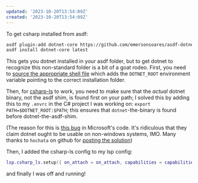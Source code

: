 ```yaml
---
updated: '2023-10-20T13:54:09Z'
created: '2023-10-20T13:54:09Z'
---
```

To get csharp installed from asdf:

```bash
asdf plugin-add dotnet-core https://github.com/emersonsoares/asdf-dotnet-core.git
asdf install dotnet-core latest 
```

This gets you dotnet installed in your asdf folder, but to get dotnet to recognize this non-standard folder is a bit of a goat rodeo. First, you need to [source the appropriate shell file](https://github.com/hensou/asdf-dotnet/blob/78b81e4b5ea9c51fad7914ea6a593c63f28a4d11/README.md#updating-dotnet_root-and-msbuildsdkspath) which adds the `DOTNET_ROOT` environment variable pointing to the correct installation folder.

Then, for [csharp-ls](https://github.com/razzmatazz/csharp-language-server/) to work, you need to make sure that the _actual_ dotnet binary, not the asdf shim, is found first on your path; I solved this by adding this to my `.envrc` in the C# project I was working on: `export PATH=$DOTNET_ROOT:$PATH`; this ensures that `dotnet`-the-binary is found before dotnet-the-asdf-shim.

(The reason for this is [this bug](https://github.com/microsoft/MSBuildLocator/issues/210) in Microsoft's code. It's ridiculous that they claim dotnet ought to be usable on non-windows systems, IMO. Many thanks to `hochata` on github for [posting the solution](https://github.com/razzmatazz/csharp-language-server/issues/82#issuecomment-1502608323))

Then, I added the csharp-ls config to my lsp config:

```lua
lsp.csharp_ls.setup({ on_attach = on_attach, capabilities = capabilities })
```

and finally I was off and running!